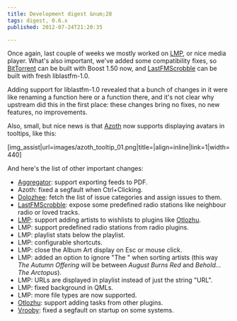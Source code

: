 ```yaml
---
title: Development digest &num;28
tags: digest, 0.6.x
published: 2012-07-24T21:20:35

---
```


Once again, last couple of weeks we mostly worked on
[LMP](/plugins-lmp), or nice media player. What's also important, we've
added some compatibility fixes, so [BitTorrent](/plugins-bittorrent) can
be built with Boost 1.50 now, and
[LastFMScrobble](/plugins-lastfmscrobble) can be built with fresh
liblastfm-1.0.

Adding support for liblastfm-1.0 revealed that a bunch of changes in it
were like renaming a function here or a function there, and it's not
clear why upstream did this in the first place: these changes bring no
fixes, no new features, no improvements.

Also, small, but nice news is that [Azoth](/plugins-azoth) now supports
displaying avatars in tooltips, like this:

\[img\_assist|url=images/azoth\_tooltip\_01.png|title=|align=inline|link=1|width=440\]

And here's the list of other important changes:

- [Aggregator](/plugins-aggregator): support exporting feeds to PDF.
- Azoth: fixed a segfault when Ctrl+Clicking.
- [Dolozhee](/plugins-dolozhee): fetch the list of issue categories
  and assign issues to them.
- [LastFMScrobble](/plugins-lastfmscrobble): expose some predefined
  radio stations like neighbour radio or loved tracks.
- [LMP](/plugins-lmp): support adding artists to wishlists to plugins
  like [Otlozhu](/plugins-otlozhu).
- LMP: support predefined radio stations from radio plugins.
- LMP: playlist stats below the playlist.
- LMP: configurable shortcuts.
- LMP: close the Album Art display on Esc or mouse click.
- LMP: added an option to ignore "The " when sorting artists (this way
  *The Autumn Offering* will be between *August Burns Red* and
  *Behold... The Arctopus*).
- LMP: URLs are displayed in playlist instead of just the
  string "URL".
- LMP: fixed background in QMLs.
- LMP: more file types are now supported.
- [Otlozhu](/plugins-otlozhu): support adding tasks from
  other plugins.
- [Vrooby](/plugins-vrooby): fixed a segfault on startup on
  some systems.
